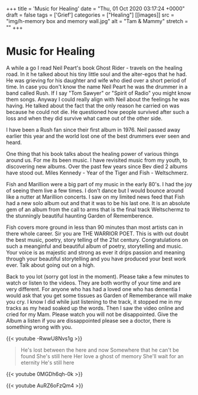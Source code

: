+++
title = 'Music for Healing'
date = "Thu, 01 Oct 2020 03:17:24 +0000"
draft = false
tags = ['Grief']
categories = ["Healing"]
[[images]]
  src = "img/h-memory box and memory wall.jpg"
  alt = "Tam & Mammy"
  stretch = ""
+++

# Music for Healing

A while a go I read Neil Peart's book Ghost Rider - travels on the healing road. In it he talked about his tiny little soul and the alter-egos that he had. He was grieving for his daughter and wife who died over a short period of time. In case you don't know the name Neil Peart he was the drummer in a band called Rush. If I say "Tom Sawyer" or "Spirit of Radio" you might know them songs. Anyway I could really align with Neil about the feelings he was having. He talked about the fact that the only reason he carried on was because he could not die. He questioned how people survived after such a loss and when they did survive what came out of the other side.

I have been a Rush fan since their first album in 1976. Neil passed away earlier this year and the world lost one of the best drummers ever seen and heard.

One thing that his book talks about the healing power of various things around us. For me its been music. I have revisited music from my youth, to discovering new albums. Over the past few years since Bev died 2 albums have stood out. Miles Kennedy - Year of the Tiger and Fish - Weltschmerz.

Fish and Marillion were a big part of my music in the early 80's. I had the joy of seeing them live a few times. I don't dance but I would bounce around like a nutter at Marillion concerts. I saw on my limited news feed that Fish had a new solo album out and that it was to be his last one. It is an absolute gem of an album from the call to arms that is the final track Weltschermz to the stunningly beautiful haunting Garden of Rememberence. 

Fish covers more ground in less than 90 minutes than most artists can in there whole career. Sir you are THE WARRIOR POET. This is with out doubt the best music, poetry, story telling of the 21st century. Congratulations on such a meanginful and beautiful album of poetry, storytelling and music. Your voice is as majestic and strong as ever it drips passion and meaning through your beautiful storytelling and you have produced your best work ever. Talk about going out on a high.

Back to you lot (sorry got lost in the moment). Please take a few minutes to watch or listen to the videos. They are both worthy of your time and are very different. For anyone who has had a loved one who has dementia I would ask that you get some tissues as Garden of Rememberance will make you cry. I know I did while just listening to the track, it stopped me in my tracks as my head soaked up the words. Then I saw the video online and cried for my Mam. Please watch you will not be disappointed. Give the Album a listen if you are dissappointed please see a doctor, there is something wrong with you.

{{< youtube -RwwU8Nvs1g >}}
> He's lost between the here and now
Somewhere that he can't be found
She's still here
Her love a ghost of memory
She'll wait for an eternity
He's still here

{{< youtube 0MGDh6qh-0k >}}



{{< youtube AuRZ6oFzQm4 >}}
